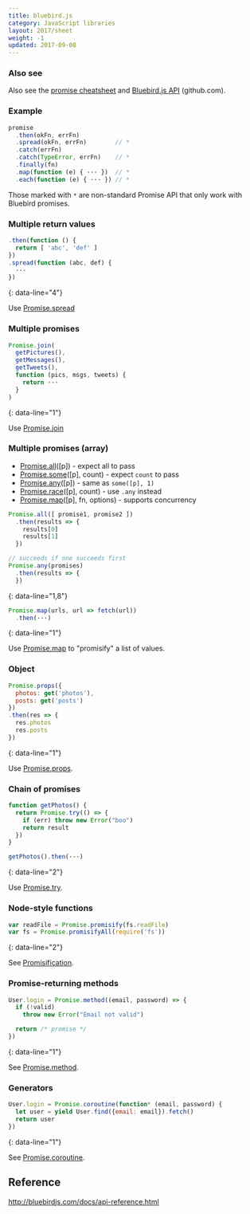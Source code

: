 ```yaml
---
title: bluebird.js
category: JavaScript libraries
layout: 2017/sheet
weight: -1
updated: 2017-09-08
---
```


### Also see

Also see the [promise cheatsheet](promise.html) and [Bluebird.js API](https://github.com/petkaantonov/bluebird/blob/master/API.md) (github.com).

### Example

```js
promise
  .then(okFn, errFn)
  .spread(okFn, errFn)        // *
  .catch(errFn)
  .catch(TypeError, errFn)    // *
  .finally(fn)
  .map(function (e) { ··· })  // *
  .each(function (e) { ··· }) // *
```

Those marked with `*` are non-standard Promise API that only work with Bluebird promises.

### Multiple return values

```js
.then(function () {
  return [ 'abc', 'def' ]
})
.spread(function (abc, def) {
  ···
})
```
{: data-line="4"}

Use [Promise.spread](http://bluebirdjs.com/docs/api/promise.spread.html)

### Multiple promises

```js
Promise.join(
  getPictures(),
  getMessages(),
  getTweets(),
  function (pics, msgs, tweets) {
    return ···
  }
)
```
{: data-line="1"}

Use [Promise.join](http://bluebirdjs.com/docs/api/promise.join.html)

### Multiple promises (array)

- [Promise.all](http://bluebirdjs.com/docs/api/promise.all.html)([p]) - expect all to pass
- [Promise.some](http://bluebirdjs.com/docs/api/promise.some.html)([p], count) - expect `count` to pass
- [Promise.any](http://bluebirdjs.com/docs/api/promise.any.html)([p]) - same as `some([p], 1)`
- [Promise.race](http://bluebirdjs.com/docs/api/promise.race.html)([p], count) - use `.any` instead
- [Promise.map](http://bluebirdjs.com/docs/api/promise.map.html)([p], fn, options) - supports concurrency

```js
Promise.all([ promise1, promise2 ])
  .then(results => {
    results[0]
    results[1]
  })

// succeeds if one succeeds first
Promise.any(promises)
  .then(results => {
  })
```
{: data-line="1,8"}

```js
Promise.map(urls, url => fetch(url))
  .then(···)
```
{: data-line="1"}

Use [Promise.map](http://bluebirdjs.com/docs/api/promise.map.html) to "promisify" a list of values.

### Object

```js
Promise.props({
  photos: get('photos'),
  posts: get('posts')
})
.then(res => {
  res.photos
  res.posts
})
```
{: data-line="1"}

Use [Promise.props](http://bluebirdjs.com/docs/api/promise.props.html).

### Chain of promises

```js
function getPhotos() {
  return Promise.try(() => {
    if (err) throw new Error("boo")
    return result
  })
}

getPhotos().then(···)
```
{: data-line="2"}

Use [Promise.try](http://bluebirdjs.com/docs/api/promise.try.html).

### Node-style functions

```js
var readFile = Promise.promisify(fs.readFile)
var fs = Promise.promisifyAll(require('fs'))
```
{: data-line="2"}

See [Promisification](http://bluebirdjs.com/docs/api/promisification.html).

### Promise-returning methods

```js
User.login = Promise.method((email, password) => {
  if (!valid)
    throw new Error("Email not valid")

  return /* promise */
})
```
{: data-line="1"}

See [Promise.method](http://bluebirdjs.com/docs/api/promise.method.html).

### Generators

```js
User.login = Promise.coroutine(function* (email, password) {
  let user = yield User.find({email: email}).fetch()
  return user
})
```
{: data-line="1"}

See [Promise.coroutine](http://bluebirdjs.com/docs/api/promise.coroutine.html).

## Reference

<http://bluebirdjs.com/docs/api-reference.html>
